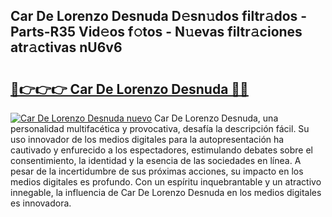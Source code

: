 ## Car De Lorenzo Desnuda D𝚎sn𝚞dos filtr𝚊dos - Parts-R35 Vid𝚎os f𝚘tos - N𝚞evas filtr𝚊ciones atr𝚊ctivas nU6v6

# <h2><a href="http://mb2e8yc.tromn.icu/?c=Car+De+Lorenzo+Desnuda">🔗👉👉👉 Car De Lorenzo Desnuda 🔗🔗</a></h2>

[![Car De Lorenzo Desnuda nuevo](https://i.imgur.com/pEAQMta.gif)](http://mb2e8yc.tromn.icu/?c=Car+De+Lorenzo+Desnuda)
Car De Lorenzo Desnuda, una personalidad multifacética y provocativa, desafía la descripción fácil. Su uso innovador de los medios digitales para la autopresentación ha cautivado y enfurecido a los espectadores, estimulando debates sobre el consentimiento, la identidad y la esencia de las sociedades en línea. A pesar de la incertidumbre de sus próximas acciones, su impacto en los medios digitales es profundo. Con un espíritu inquebrantable y un atractivo innegable, la influencia de Car De Lorenzo Desnuda en los medios digitales es innovadora.
